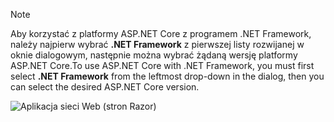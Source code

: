  > [!NOTE]
  > <span data-ttu-id="7265f-101">Aby korzystać z platformy ASP.NET Core z programem .NET Framework, należy najpierw wybrać **.NET Framework** z pierwszej listy rozwijanej w oknie dialogowym, następnie można wybrać żądaną wersję platformy ASP.NET Core.</span><span class="sxs-lookup"><span data-stu-id="7265f-101">To use ASP.NET Core with .NET Framework, you must first select **.NET Framework** from the leftmost drop-down in the dialog, then you can select the desired ASP.NET Core version.</span></span>

  ![Aplikacja sieci Web (stron Razor)](../tutorials/razor-pages/razor-pages-start/_static/np2.png)
